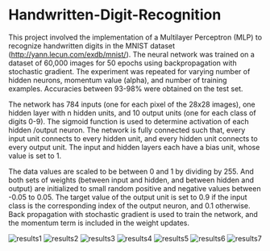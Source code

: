 # Handwritten-Digit-Recognition

This project involved the implementation of a Multilayer Perceptron (MLP) to recognize handwritten digits in the MNIST dataset (http://yann.lecun.com/exdb/mnist/). 
The neural network was trained on a dataset of 60,000 images for 50 epochs using backpropagation with stochastic gradient.
The experiment was repeated for varying number of hidden neurons, momentum value (alpha), and number of training examples.
Accuracies between 93-98% were obtained on the test set.

The network has 784 inputs (one for each pixel of the 28x28 images), one hidden layer with n hidden units, and 10 output units (one for each class of digits 0-9).
The sigmoid function is used to determine activation of each hidden /output neuron. 
The network is fully connected such that, every input unit connects to every hidden unit, and every hidden unit connects to every output unit. The input and hidden layers each have a bias unit, whose value is set to 1.

The data values are scaled to be between 0 and 1 by dividing by 255. And both sets of weights (between input and hidden, and between hidden and output) are initialized to small random positive and negative values between -0.05 to 0.05. The target value of the output unit is set to 0.9 if the input class is the corresponding index of the output neuron, and 0.1 otherwise. 
Back propagation with stochastic gradient is used to train the network, and the momentum term is included in the weight updates.

![results1](report/1.jpg)
![results2](report/2.jpg)
![results3](report/3.jpg)
![results4](report/4.jpg)
![results5](report/5.jpg)
![results6](report/6.jpg)
![results7](report/7.jpg)
